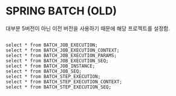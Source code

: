 # SPRING BATCH (OLD)

대부분 5버전이 아닌 이전 버전을 사용하기 때문에 해당 프로젝트를 설정함. 



```

select * from BATCH_JOB_EXECUTION;
select * from BATCH_JOB_EXECUTION_CONTEXT;
select * from BATCH_JOB_EXECUTION_PARAMS;
select * from BATCH_JOB_EXECUTION_SEQ;
select * from BATCH_JOB_INSTANCE;
select * from BATCH_JOB_SEQ;
select * from BATCH_STEP_EXECUTION;
select * from BATCH_STEP_EXECUTION_CONTEXT;
select * from BATCH_STEP_EXECUTION_SEQ;

```

